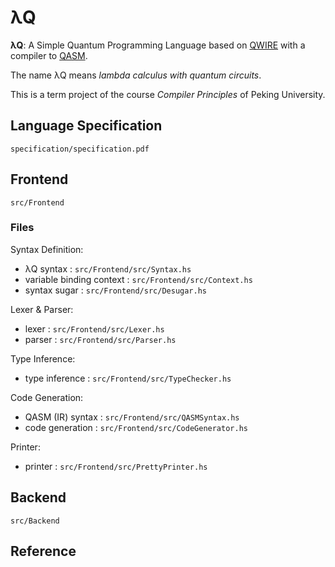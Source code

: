 # λQ

**λQ**: A Simple Quantum Programming Language based on [QWIRE](https://github.com/inQWIRE/QWIRE) with a compiler to [QASM](https://github.com/Qiskit/openqasm).

The name λQ means *lambda calculus with quantum circuits*.

This is a term project of the course *Compiler Principles* of Peking University.

## Language Specification

`specification/specification.pdf`

## Frontend

`src/Frontend`

### Files
Syntax Definition:
- λQ syntax : `src/Frontend/src/Syntax.hs`
- variable binding context : `src/Frontend/src/Context.hs`
- syntax sugar : `src/Frontend/src/Desugar.hs`

Lexer & Parser:
- lexer : `src/Frontend/src/Lexer.hs`
- parser : `src/Frontend/src/Parser.hs`

Type Inference:
- type inference : `src/Frontend/src/TypeChecker.hs`

Code Generation:
- QASM (IR) syntax : `src/Frontend/src/QASMSyntax.hs`
- code generation : `src/Frontend/src/CodeGenerator.hs`

Printer:
- printer : `src/Frontend/src/PrettyPrinter.hs`


## Backend

`src/Backend`

## Reference